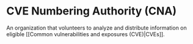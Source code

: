 
# CVE Numbering Authority (CNA)

An organization that volunteers to analyze and distribute information on eligible [[Common vulnerabilities and exposures (CVE)|CVEs]].
